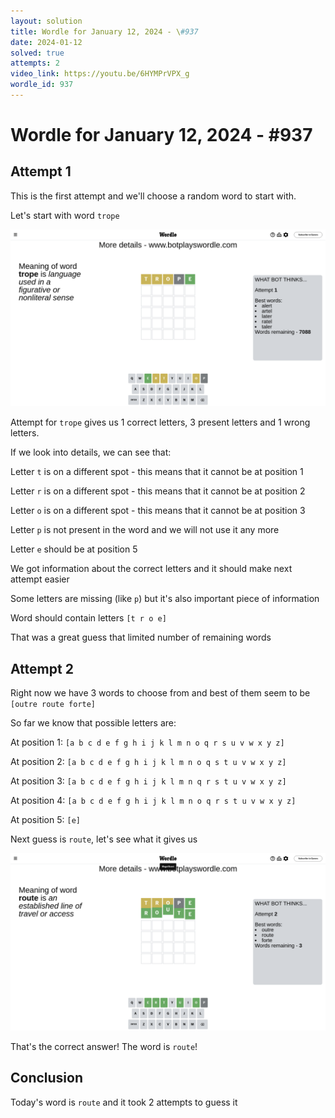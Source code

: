 ```yaml
---
layout: solution
title: Wordle for January 12, 2024 - \#937
date: 2024-01-12
solved: true
attempts: 2
video_link: https://youtu.be/6HYMPrVPX_g
wordle_id: 937
---
```


# Wordle for January 12, 2024 - \#937

## Attempt 1

This is the first attempt and we'll choose a random word to start with.

Let's start with word `trope`

![Attempt 1](2024-01-12/attempt-1.png)

Attempt for `trope` gives us 1 correct letters, 3 present letters and 1 wrong letters.

If we look into details, we can see that:

Letter `t` is on a different spot - this means that it cannot be at position 1

Letter `r` is on a different spot - this means that it cannot be at position 2

Letter `o` is on a different spot - this means that it cannot be at position 3

Letter `p` is not present in the word and we will not use it any more

Letter `e` should be at position 5

We got information about the correct letters and it should make next attempt easier

Some letters are missing (like `p`) but it's also important piece of information

Word should contain letters `[t r o e]`

That was a great guess that limited number of remaining words



## Attempt 2

Right now we have 3 words to choose from and best of them seem to be `[outre route forte]`

So far we know that possible letters are:

At position 1: `[a b c d e f g h i j k l m n o q r s u v w x y z]`

At position 2: `[a b c d e f g h i j k l m n o q s t u v w x y z]`

At position 3: `[a b c d e f g h i j k l m n q r s t u v w x y z]`

At position 4: `[a b c d e f g h i j k l m n o q r s t u v w x y z]`

At position 5: `[e]`

Next guess is `route`, let's see what it gives us

![Attempt 2](2024-01-12/attempt-2.png)

That's the correct answer! The word is `route`!

## Conclusion

Today's word is `route` and it took 2 attempts to guess it

